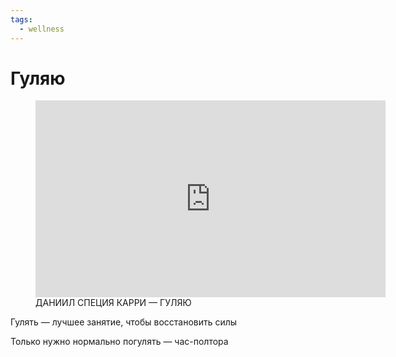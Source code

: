 ```yaml
---
tags:
  - wellness
---
```


# Гуляю

<figure>
<iframe width="560" height="315" src="https://www.youtube.com/embed/fOO1mWLGhh8" title="YouTube video player" frameborder="0" allow="accelerometer; autoplay; clipboard-write; encrypted-media; gyroscope; picture-in-picture; web-share" allowfullscreen></iframe>

<figcaption>ДАНИИЛ СПЕЦИЯ КАРРИ — ГУЛЯЮ</figcaption>
</figure>

Гулять — лучшее занятие, чтобы восстановить силы

Только нужно нормально погулять — час-полтора